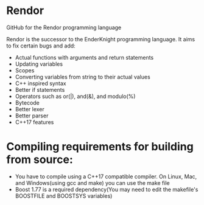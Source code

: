 # Rendor
GitHub for the Rendor programming language

Rendor is the successor to the EnderKnight programming language. It aims to fix certain bugs and add:
* Actual functions with arguments and return statements
* Updating variables
* Scopes
* Converting variables from string to their actual values
* C++ inspired syntax
* Better if statements
* Operators such as or(|), and(&), and modulo(%)
* Bytecode
* Better lexer
* Better parser
* C++17 features
# Compiling requirements for building from source:
* You have to compile using a C++17 compatible compiler. On Linux, Mac, and Windows(using gcc and make) you can use the make file 
* Boost 1.77 is a required dependency(You may need to edit the makefile's BOOSTFILE and BOOSTSYS variables)

